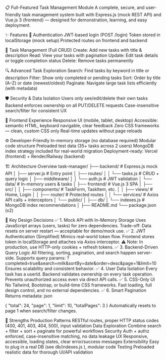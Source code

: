 📋 Full-Featured Task Management Module
A complete, secure, and user-friendly task management system built with Express.js (mock REST API) and Vue.js 3 (frontend) — designed for demonstration, learning, and easy deployment.

✨ Features
🔐 Authentication
JWT-based login (POST /login)
Token stored in localStorage (mock setup)
Protected routes on frontend and backend

📝 Task Management (Full CRUD)
Create: Add new tasks with title & description
Read: View your tasks with pagination
Update: Edit task details or toggle completion status
Delete: Remove tasks permanently

🔍 Advanced Task Exploration
Search: Find tasks by keyword in title or description
Filter: Show only completed or pending tasks
Sort: Order by title (A–Z) or date (newest/oldest)
Paginate: Navigate large task lists efficiently (with metadata)

🛡️ Security & Data Isolation
Users only see/edit/delete their own tasks
Backend enforces ownership on all PUT/DELETE requests
Case-insensitive search/filter for consistent UX

🎨 Frontend Experience
Responsive UI (mobile, tablet, desktop)
Accessible: semantic HTML, keyboard navigable, clear feedback
Zero CSS frameworks — clean, custom CSS only
Real-time updates without page reloads

⚙️ Developer-Friendly
In-memory storage (no database required)
Modular code structure
Preloaded test data (35+ tasks across 2 users)
MongoDB index strategy included for real-world migration
Deployment-ready: Vercel (frontend) + Render/Railway (backend)

🏗️ Architecture Overview
task-manager/
├── backend/                 # Express.js mock API
│   ├── server.js            # Entry point
│   ├── routes/
│   │   └── tasks.js         # CRUD + query logic
│   ├── middleware/
│   │   └── auth.js          # JWT validation
│   └── data/                # In-memory users & tasks
│
├── frontend/                # Vue.js 3 SPA
│   ├── src/
│   │   ├── components/      # TaskForm, TaskItem, etc.
│   │   ├── views/           # Home, Login
│   │   ├── router/          # Protected routes
│   │   └── services/        # Axios API calls + interceptors
│   └── public/
│
├── db/
│   └── indexes.js           # MongoDB index recommendations
│
├── README.md
└── package.json (x2)

🚀 Key Design Decisions
✅ 1. Mock API with In-Memory Storage
Uses JavaScript arrays (users, tasks) for zero dependencies.
Trade-off: Data resets on server restart — acceptable for demo/mock use.
✅ 2. JWT Authentication (Simplified)
Mimics real-world token flow.
Frontend stores token in localStorage and attaches via Axios interceptor.
⚠️ Note: In production, use HTTP-only cookies + refresh tokens.
✅ 3. Backend-Driven Query Logic
All filtering, sorting, pagination, and search happen server-side.
Supports query params:
?completed=true&search=milk&sortBy=date&order=desc&page=1&limit=10
Ensures scalability and consistent behavior.
✅ 4. User Data Isolation
Every task has a userId.
Backend validates ownership on every task operation.
Prevents unauthorized access even via direct API calls.
✅ 5. CSS-Only UI
No Tailwind, Bootstrap, or build-time CSS frameworks.
Fast loading, full design control, and no external dependencies.
✅ 6. Smart Pagination
Returns metadata:
json


{ "total": 24, "page": 1, "limit": 10, "totalPages": 3 }
Automatically resets to page 1 when search/filter changes.

💪 Strengths
Production Patterns
RESTful routes, proper HTTP status codes (400, 401, 403, 404, 500), input validation
Data Exploration
Combine search + filter + sort + paginate for powerful workflows
Security
Auth + authz enforced, case-insensitive matching, no data leakage
UX
Responsive, accessible, loading states, clear error/success messages
Extensibility
Easy to plug in a real DB (see
db/indexes.js
), modular code
Testing
Preloaded realistic data for thorough UI/API validation
